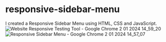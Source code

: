 # responsive-sidebar-menu
I created a Responsive Sidebar Menu using HTML, CSS and JavaScript.
![Website Responsive Testing Tool - Google Chrome 2 01 2024 14_59_20](https://github.com/1turanhuseyin/responsive-sidebar-menu/assets/133884333/7cb32042-e9bb-4513-9e2a-35d423969372)
![Responsive Sidebar Menu - Google Chrome 2 01 2024 14_57_07](https://github.com/1turanhuseyin/responsive-sidebar-menu/assets/133884333/f4616480-97b8-4c9d-a571-5222bd6ea1e2)
